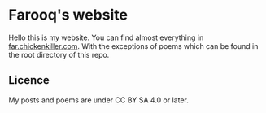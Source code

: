 # Farooq's website

Hello this is my website. You can find almost everything in [far.chickenkiller.com](https://far.chickenkiller.com). With the exceptions of poems which can be found in the root directory of this repo.

## Licence

My posts and poems are under CC BY SA 4.0 or later.
